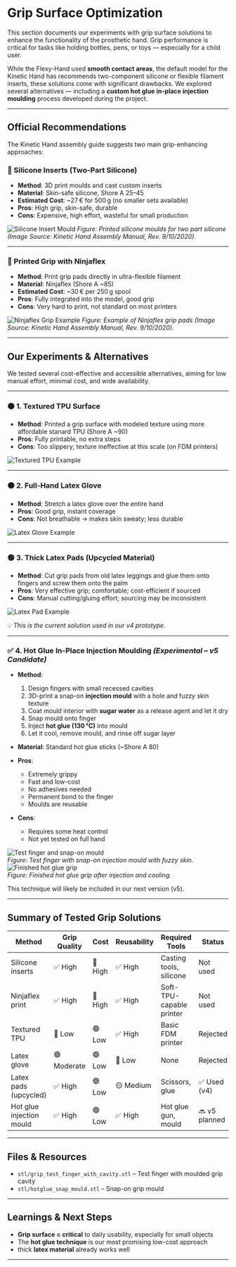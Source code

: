 # Grip Surface Optimization

This section documents our experiments with grip surface solutions to enhance the functionality of the prosthetic hand. Grip performance is critical for tasks like holding bottles, pens, or toys — especially for a child user.

While the Flexy-Hand used **smooth contact areas**, the default model for the Kinetic Hand has recommends two-component silicone or flexible filament inserts, these solutions come with significant drawbacks. We explored several alternatives — including a **custom hot glue in-place injection moulding** process developed during the project.

---

## Official Recommendations

The Kinetic Hand assembly guide suggests two main grip-enhancing approaches:

### 🔸 Silicone Inserts (Two-Part Silicone)

- **Method**: 3D print moulds and cast custom inserts
- **Material**: Skin-safe silicone, Shore A 25–45
- **Estimated Cost**: ~27 € for 500 g (no smaller sets available)
- **Pros**: High grip, skin-safe, durable
- **Cons**: Expensive, high effort, wasteful for small production

![Silicone Insert Mould](./images/silicone_moulds.jpg)
*Figure: Printed silicone moulds for two part silicone (Image Source: Kinetic Hand Assembly Manual, Rev. 9/10/2020).*

---

### 🔸 Printed Grip with Ninjaflex

- **Method**: Print grip pads directly in ultra-flexible filament
- **Material**: Ninjaflex (Shore A ~85)
- **Estimated Cost**: ~30 € per 250 g spool
- **Pros**: Fully integrated into the model, good grip
- **Cons**: Very hard to print, not standard on most printers

![Ninjaflex Grip Example](./images/ninjaflex_inserts.png)
*Figure: Example of Ninjaflex grip pads (Image Source: Kinetic Hand Assembly Manual, Rev. 9/10/2020).*

---

## Our Experiments & Alternatives

We tested several cost-effective and accessible alternatives, aiming for low manual effort, minimal cost, and wide availability.

---

### 🟠 1. Textured TPU Surface

- **Method**: Printed a grip surface with modeled texture using more affordable stanard TPU (Shore A ~90)
- **Pros**: Fully printable, no extra steps
- **Cons**: Too slippery; texture ineffective at this scale (on FDM printers)

![Textured TPU Example](./images/printed_tpu_textured_surface.png)

---

### 🟠 2. Full-Hand Latex Glove

- **Method**: Stretch a latex glove over the entire hand
- **Pros**: Good grip, instant coverage
- **Cons**: Not breathable → makes skin sweaty; less durable

![Latex Glove Example](./images/latex_glove.png)

---

### 🟢 3. Thick Latex Pads (Upcycled Material)

- **Method**: Cut grip pads from old latex leggings and glue them onto fingers and screw them onto the palm
- **Pros**: Very effective grip; comfortable; cost-efficient if sourced
- **Cons**: Manual cutting/gluing effort; sourcing may be inconsistent

![Latex Pad Example](./images/thick_latex_material.jpg)

💡 *This is the current solution used in our v4 prototype.*

---

### ✅ 4. Hot Glue In-Place Injection Moulding *(Experimental – v5 Candidate)*

- **Method**:  
  1. Design fingers with small recessed cavities  
  2. 3D-print a snap-on **injection mould** with a hole and fuzzy skin texture  
  3. Coat mould interior with **sugar water** as a release agent and let it dry  
  4. Snap mould onto finger  
  5. Inject **hot glue (130 °C)** into mould  
  6. Let it cool, remove mould, and rinse off sugar layer

- **Material**: Standard hot glue sticks (~Shore A 80)
- **Pros**:  
  - Extremely grippy  
  - Fast and low-cost  
  - No adhesives needed  
  - Permanent bond to the finger  
  - Moulds are reusable  
- **Cons**:  
  - Requires some heat control  
  - Not yet tested on full hand

![Test finger and snap-on mould](./images/injection_mould.png)\
*Figure: Test finger with snap-on injection mould with fuzzy skin.*\
![Finished hot glue grip](./images/finished_hot_glue_grip.JPG)\
*Figure: Finished hot glue grip after injection and cooling.*

This technique will likely be included in our next version (v5).

---

## Summary of Tested Grip Solutions

| Method                    | Grip Quality | Cost  | Reusability | Required Tools        | Status       |
|---------------------------|--------------|-------|-------------|------------------------|--------------|
| Silicone inserts          | ✅ High       | 🔴 High | ✅ High | Casting tools, silicone| Not used     |
| Ninjaflex print           | ✅ High       | 🔴 High | ✅ High     | Soft-TPU-capable printer | Not used     |
| Textured TPU              | 🔴 Low        | 🟢 Low | ✅ High     | Basic FDM printer       | Rejected     |
| Latex glove               | 🟢 Moderate   | 🟢 Low | 🔴 Low      | None                   | Rejected     |
| Latex pads (upcycled)     | ✅ High       | 🟢 Low | 🟡 Medium   | Scissors, glue         | ✅ Used (v4)  |
| Hot glue injection mould  | ✅ High       | 🟢 Low | ✅ High     | Hot glue gun, mould    | 🔜 v5 planned |

---

## Files & Resources

- `stl/grip_test_finger_with_cavity.stl` – Test finger with moulded grip cavity  
- `stl/hotglue_snap_mould.stl` – Snap-on grip mould 

---

## Learnings & Next Steps

- **Grip surface = critical** to daily usability, especially for small objects
- The **hot glue technique** is our most promising low-cost approach
- thick **latex material** already works well

---
